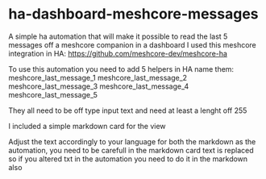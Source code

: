 # ha-dashboard-meshcore-messages
A simple ha automation that will make it possible to read the last 5 messages  off a meshcore companion in a dashboard
I used this meshcore integration in HA: https://github.com/meshcore-dev/meshcore-ha

To use this automation you need to add 5 helpers in HA
name them:
meshcore_last_message_1
meshcore_last_message_2
meshcore_last_message_3
meshcore_last_message_4
meshcore_last_message_5

They all need to be off type input text and need at least a lenght off 255 

I included a simple markdown card for the view

Adjust the text accordingly to your language for both the markdown as the automation, you need to be carefull in the markdown card text is replaced so if you altered txt in the automation you need to do it in the markdown also
